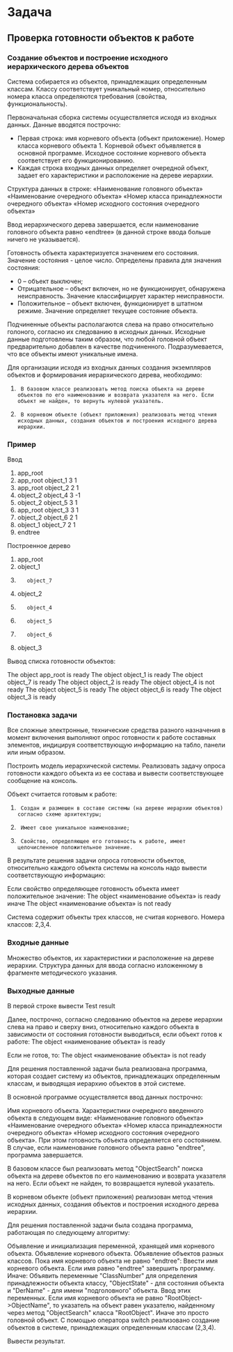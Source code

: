 # Задача
## Проверка готовности объектов к работе


### Создание объектов и построение исходного иерархического дерева объектов

Система собирается из объектов, принадлежащих определенным классам. Классу соответствует уникальный номер, относительно номера класса определяются требования (свойства, функциональность).

Первоначальная сборка системы осуществляется исходя из входных данных. 
Данные вводятся построчно:
* Первая строка: имя корневого объекта (объект приложение). Номер класса корневого объекта 1. Корневой объект объявляется в основной программе. Исходное состояние корневого объекта соответствует его функционированию.
* Каждая строка входных данных определяет очередной объект, задает его характеристики и расположение на дереве иерархии. 

Структура данных в строке:
«Наименование головного объекта» «Наименование очередного объекта» «Номер класса принадлежности очередного объекта» «Номер исходного состояния очередного объекта»

Ввод иерархического дерева завершается, если наименование головного объекта равно «endtree» (в данной строке ввода больше ничего не указывается).

Готовность объекта характеризуется значением его состояния. Значение состояния - целое число. Определены правила для значения состояния: 
* 0 – объект выключен;
* Отрицательное – объект включен, но не функционирует, обнаружена неисправность. Значение классифицирует характер неисправности.
* Положительное – объект включен, функционирует в штатном режиме. Значение определяет текущее состояние объекта.  

Подчиненные объекты располагаются слева на право относительно голоного, согласно их следованию в исходных данных. Исходные данные подготовлены таким образом, что любой головной объект предварительно добавлен в качестве подчиненного. Подразумевается, что все объекты имеют уникальные имена.

Для организации исходя из входных данных создания экземпляров объектов и формирования иерархического дерева, необходимо:
1.      В базовом классе реализовать метод поиска объекта на дереве объектов по его наименованию и возврата указателя на него. Если объект не найден, то вернуть нулевой указатель.
2.      В корневом объекте (объект приложения) реализовать метод чтения исходных данных, создания объектов и построения исходного дерева иерархии. 

### Пример 

Ввод
1. app_root
2. app_root object_1 3 1
3. app_root object_2 2 1
4. object_2 object_4 3 -1
5. object_2 object_5 3 1
6. app_root object_3 3 1
7. object_2 object_6 2 1
8. object_1 object_7 2 1
9. endtree

Построенное дерево

1. app_root
2.    object_1
3.        object_7
4.    object_2
5.        object_4
6.        object_5
7.        object_6
8.    object_3

Вывод списка готовности объектов:

The object app_root is ready
The object object_1 is ready
The object object_7 is ready
The object object_2 is ready
The object object_4 is not ready
The object object_5 is ready
The object object_6 is ready
The object object_3 is ready

### Постановка задачи
Все сложные электронные, технические средства разного назначения в момент включения выполняют опрос готовности к работе составных элементов, индицируя соответствующую информацию на табло, панели или иным образом.

Построить модель иерархической системы. Реализовать задачу опроса готовности каждого объекта из ее состава и вывести соответствующее сообщение на консоль.


Объект считается готовым к работе:
1.      Создан и размешен в составе системы (на дереве иерархии объектов) согласно схеме архитектуры;
2.      Имеет свое уникальное наименование;
3.      Свойство, определяющее его готовность к работе, имеет целочисленное положительное значение.


В результате решения задачи опроса готовности объектов, относительно каждого объекта системы на консоль надо вывести соответствующую информацию:

Если свойство определяющее готовность объекта имеет положительное значение:
The object «наименование объекта» is ready
иначе
The object «наименование объекта» is not ready

Система содержит объекты трех классов, не считая корневого. Номера классов: 2,3,4.

### Входные данные

Множество объектов, их характеристики и расположение на дереве иерархии.
Структура данных для ввода согласно изложенному в фрагменте методического указания.

### Выходные данные

В первой строке вывести
Test result

Далее, построчно, согласно следованию объектов на дереве иерархии слева на право и сверху вниз, относительно каждого объекта в зависимости от состояния готовности выводиться,
если объект готов к работе:
The object «наименование объекта» is ready

Если не готов, то:
The object «наименование объекта» is not ready


Для решения поставленной задачи была реализована программа, которая создает систему из объектов, принадлежащих определенным классам, и выводящая иерархию объектов в этой системе. 

В основной программе осуществляется ввод данных построчно:

Имя корневого объекта.
Характеристики очередного введенного объекта в следующем виде: «Наименование головного объекта» «Наименование очередного объекта» «Номер класса принадлежности очередного объекта» «Номер исходного состояния очередного объекта». При этом готовность объекта определяется его состоянием.
В случае, если наименование головного объекта равно "endtree", программа завершается. 

В базовом классе был реализовать метод "ObjectSearch" поиска объекта на дереве объектов по его наименованию и возврата указателя на него. Если объект не найден, то возвращается нулевой указатель. 

В корневом объекте (объект приложения) реализован метод чтения исходных данных, создания объектов и построения исходного дерева иерархии.

Для решения поставленной задачи была создана программа, работающая по следующему алгоритму:

Объявление и инициализация переменной, хранящей имя корневого объекта.
Объявление корневого объекта.
Объявление объектов разных классов.
Пока имя корневого объекта не равно "endtree":
Ввести имя корневого объекта.
Если имя равно "endtree" завершить программу.
Иначе:
Объявить переменные "ClassNumber" для определения принадлежности объекта классу, "ObjectState" - для состояния объекта и "DerName" - для имени "подголовного" объекта.
Ввод этих переменных.
Если имя корневого объекта не равно "RootObject->ObjectName", то указатель на объект равен указателю, найденному через метод "ObjectSearch" класса "RootObject".
 Иначе это просто головной объект.
С помощью оператора switch реализовано создание объектов в системе, принадлежащих определенным классам (2,3,4).

Вывести результат.
